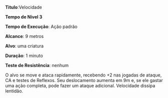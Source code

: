 **Titulo**:Velocidade

**Tempo de Nível 3**

**Tempo de Execução**: Ação padrão

**Alcance**: 9 metros

**Alvo**:  uma criatura

**Duração**: 1 minuto

**Teste de Resistência**: nenhum

O alvo se move e ataca rapidamente, recebendo +2 nas jogadas de ataque, CA e testes de Reflexos. Seu deslocamento aumenta em 9m e, se ele gastar uma ação completa, pode fazer um ataque adicional.
Velocidade dissipa lentidão.

